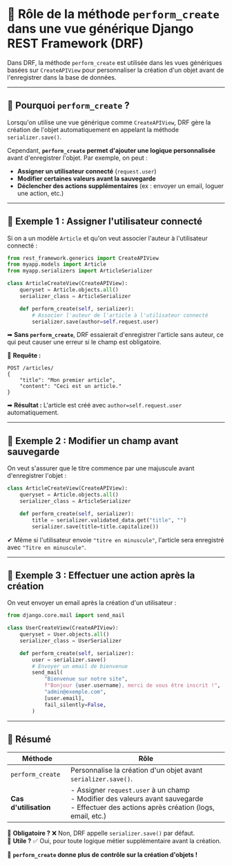 
# 🔹 **Rôle de la méthode `perform_create` dans une vue générique Django REST Framework (DRF)**  

Dans DRF, la méthode `perform_create` est utilisée dans les vues génériques basées sur `CreateAPIView` pour personnaliser la création d'un objet avant de l'enregistrer dans la base de données.  

---

## **🔹 Pourquoi `perform_create` ?**  

Lorsqu'on utilise une vue générique comme `CreateAPIView`, DRF gère la création de l'objet automatiquement en appelant la méthode `serializer.save()`.  

Cependant, **`perform_create` permet d'ajouter une logique personnalisée** avant d'enregistrer l'objet. Par exemple, on peut :
- **Assigner un utilisateur connecté** (`request.user`)
- **Modifier certaines valeurs avant la sauvegarde**
- **Déclencher des actions supplémentaires** (ex : envoyer un email, loguer une action, etc.)

---

## **🔹 Exemple 1 : Assigner l'utilisateur connecté**

Si on a un modèle `Article` et qu'on veut associer l'auteur à l'utilisateur connecté :

```python
from rest_framework.generics import CreateAPIView
from myapp.models import Article
from myapp.serializers import ArticleSerializer

class ArticleCreateView(CreateAPIView):
    queryset = Article.objects.all()
    serializer_class = ArticleSerializer

    def perform_create(self, serializer):
        # Associer l'auteur de l'article à l'utilisateur connecté
        serializer.save(author=self.request.user)
```
➡ **Sans `perform_create`**, DRF essaierait d'enregistrer l'article sans auteur, ce qui peut causer une erreur si le champ est obligatoire.  

🔹 **Requête :**

```http
POST /articles/
{
    "title": "Mon premier article",
    "content": "Ceci est un article."
}
```
➡ **Résultat :** L'article est créé avec `author=self.request.user` automatiquement.

---

## **🔹 Exemple 2 : Modifier un champ avant sauvegarde**

On veut s'assurer que le titre commence par une majuscule avant d'enregistrer l'objet :

```python
class ArticleCreateView(CreateAPIView):
    queryset = Article.objects.all()
    serializer_class = ArticleSerializer

    def perform_create(self, serializer):
        title = serializer.validated_data.get("title", "")
        serializer.save(title=title.capitalize())
```
✔ Même si l'utilisateur envoie `"titre en minuscule"`, l'article sera enregistré avec `"Titre en minuscule"`.

---

## **🔹 Exemple 3 : Effectuer une action après la création**

On veut envoyer un email après la création d'un utilisateur :

```python
from django.core.mail import send_mail

class UserCreateView(CreateAPIView):
    queryset = User.objects.all()
    serializer_class = UserSerializer

    def perform_create(self, serializer):
        user = serializer.save()
        # Envoyer un email de bienvenue
        send_mail(
            "Bienvenue sur notre site",
            f"Bonjour {user.username}, merci de vous être inscrit !",
            "admin@exemple.com",
            [user.email],
            fail_silently=False,
        )
```
---

## **🔹 Résumé**

| **Méthode**           | **Rôle** |
|-----------------------|----------------|
| `perform_create`      | Personnalise la création d'un objet avant `serializer.save()`. |
| **Cas d'utilisation** | - Assigner `request.user` à un champ<br>- Modifier des valeurs avant sauvegarde<br>- Effectuer des actions après création (logs, email, etc.) |

📌 **Obligatoire ?** ❌ Non, DRF appelle `serializer.save()` par défaut.  
📌 **Utile ?** ✅ Oui, pour toute logique métier supplémentaire avant la création.  

🚀 **`perform_create` donne plus de contrôle sur la création d'objets !**